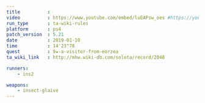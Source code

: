 ```yaml
---
title          :
video          : https://www.youtube.com/embed/luEAPsw_oes #https://youtu.be/luEAPsw_oes
run_type       : ta-wiki-rules
platform       : ps4
patch_version  : 5.21
date           : 2019-01-10
time           : 14'23"78
quest          : 9★-a-visitor-from-eorzea
ta_wiki_link   : http://mhw.wiki-db.com/solota/record/2048

runners:
    - ins2

weapons:
    - insect-glaive
---
```

